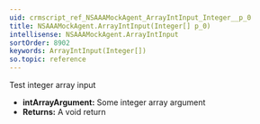 ```yaml
---
uid: crmscript_ref_NSAAAMockAgent_ArrayIntInput_Integer__p_0
title: NSAAAMockAgent.ArrayIntInput(Integer[] p_0)
intellisense: NSAAAMockAgent.ArrayIntInput
sortOrder: 8902
keywords: ArrayIntInput(Integer[])
so.topic: reference
---
```



Test integer array input



* **intArrayArgument:** Some integer array argument
* **Returns:** A void return


